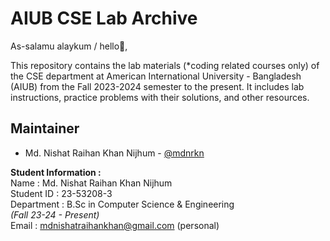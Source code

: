# AIUB CSE Lab Archive

As-salamu alaykum / hello👋, 

This repository contains the lab materials (*coding related courses only) of the CSE department at American International University - Bangladesh (AIUB) from the Fall 2023-2024 semester to the present. It includes lab instructions, practice problems with their solutions, and other resources.

## Maintainer
* Md. Nishat Raihan Khan Nijhum - [@mdnrkn](https://github.com/mdnrkn/)

__Student Information :__ \
Name : Md. Nishat Raihan Khan Nijhum \
Student ID : 23-53208-3 \
Department : B.Sc in Computer Science & Engineering \
*(Fall 23-24 - Present)* \
Email : mdnishatraihankhan@gmail.com (personal)